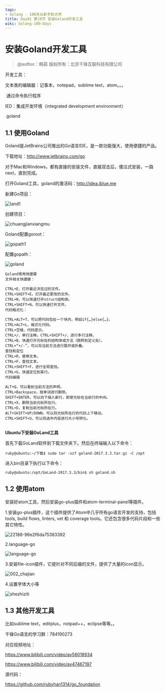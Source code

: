 ```yaml
---
tags:
- Golang - 100天从新手到大师
title: Day01 第10节 安装Goland开发工具
wiki: Golang-100-Days
---
```


# 安装Goland开发工具

> @author：韩茹
> 版权所有：北京千锋互联科技有限公司

开发工具：

文本类的编辑器：记事本，notepad，sublime text，atom。。。

​	通过命令执行程序

IED：集成开发环境（integrated development environment）

​	goland



## 1.1 使用Goland

Goland是JetBrains公司推出的Go语言IDE，是一款功能强大，使用便捷的产品。

下载地址：<http://www.jetbrains.com/go>

对于Mac和Windows，都有直接的安装文件，直接双击后，傻瓜式安装，一路next，直到完成。



打开Goland工具，goland的激活码：http://idea.iblue.me



新建Go项目：

![land1](img/land1.png)



创建项目：

![chuangjianxiangmu](img/chuangjianxiangmu.png)



Goland配置goroot：

![gopath1](img/gopath1.png)



配置gopath：

![goland](img/goland.png)





```
Goland常用快捷键
文件相关快捷键：

CTRL+E，打开最近浏览过的文件。
CTRL+SHIFT+E，打开最近更改的文件。
CTRL+N，可以快速打开struct结构体。
CTRL+SHIFT+N，可以快速打开文件。
代码格式化：

CTRL+ALT+T，可以把代码包在一个块内，例如if{…}else{…}。
CTRL+ALT+L，格式化代码。
CTRL+空格，代码提示。
CTRL+/，单行注释。CTRL+SHIFT+/，进行多行注释。
CTRL+B，快速打开光标处的结构体或方法（跳转到定义处）。
CTRL+“+/-”，可以将当前方法进行展开或折叠。
查找和定位
CTRL+R，替换文本。
CTRL+F，查找文本。
CTRL+SHIFT+F，进行全局查找。
CTRL+G，快速定位到某行。
代码编辑

ALT+Q，可以看到当前方法的声明。
CTRL+Backspace，按单词进行删除。
SHIFT+ENTER，可以向下插入新行，即使光标在当前行的中间。
CTRL+X，删除当前光标所在行。
CTRL+D，复制当前光标所在行。
ALT+SHIFT+UP/DOWN，可以将光标所在行的代码上下移动。
CTRL+SHIFT+U，可以将选中内容进行大小写转化。


```



**Ubuntu下安装GoLand工具**

首先下载GoLand软件到下载文件夹下。然后在终端输入以下命令：

```shell
ruby@ubuntu:~/下载$ sudo tar -xzf goland-2017.3.3.tar.gz -C /opt
```

进入bin目录下执行以下命令：

```shell
ruby@ubuntu:/opt/GoLand-2017.3.3/bin$ sh goland.sh
```



## 1.2 使用atom

安装好atom工具，然后安装go-plus插件和atom-terminal-panel等插件。

1.安装go-plus插件，这个插件提供了Atom中几乎所有go语言开发的支持，包括 tools, build flows, linters, vet 和 coverage tools。它还包含很多代码片段和一些其它特性。

![22188-96e2f6da75383392](img/22188-96e2f6da75383392.png)



2.language-go

![language-go](img/language-go.jpg)





3.安装file-icon插件，它提针对不同后缀的文件，提供了大量的icon显示。

![002_chajian](img/002_chajian.png)





4.设置字体大小等

![shezhiziti](img/shezhiziti.jpg)



## 1.3 其他开发工具

比如sublime text，editplus，notpad++，eclipse等等。。



千锋Go语言的学习群：784190273

对应视频地址：

https://www.bilibili.com/video/av56018934

https://www.bilibili.com/video/av47467197

源代码：

https://github.com/rubyhan1314/go_foundation













#